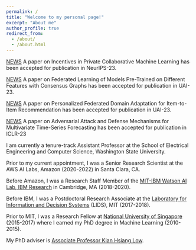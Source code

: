 ```yaml
---
permalink: /
title: "Welcome to my personal page!"
excerpt: "About me"
author_profile: true
redirect_from: 
  - /about/
  - /about.html
---
```


[NEWS](https://htnghia87.github.io/publication/neurips23) A paper on Incentives in Private Collaborative Machine Learning has been accepted for publication in NeurIPS-23.

[NEWS](https://htnghia87.github.io/publication/uai23a) A paper on Federated Learning of Models Pre-Trained on Different Features with Consensus Graphs has been accepted for publication in UAI-23.

[NEWS](https://htnghia87.github.io/publication/uai23b) A paper on Personalized Federated Domain Adaptation for Item-to-Item Recommendation has been accepted for publication in UAI-23. 

[NEWS](https://htnghia87.github.io/publication/iclr23) A paper on Adversarial Attack and Defense Mechanisms for Multivariate Time-Series Forecasting has been accepted for publication in ICLR-23

I am currently a tenure-track Assistant Professor at the School of Electrical Engineering and Computer Science, Washington State University. 

Prior to my current appointment, I was a Senior Research Scientist at the AWS AI Labs, Amazon (2020-2022) in Santa Clara, CA.

Before Amazon, I was a Research Staff Member of the [MIT-IBM Watson AI Lab, IBM Research](https://mitibmwatsonailab.mit.edu/people/nghia-hoang/) in Cambridge, MA (2018-2020).

Before IBM, I was a Postdoctoral Research Associate at the [Laboratory for Information and Decision Systems](https://lids.mit.edu/) (LIDS), MIT (2017-2018). 

Prior to MIT, I was a Research Fellow at [National University of Singapore](https://nus.edu.sg/) (2015-2017) where I earned my PhD degree in Machine Learning (2010-2015). 

My PhD adviser is [Associate Professor Kian Hsiang Low](http://www.comp.nus.edu.sg/~lowkh).